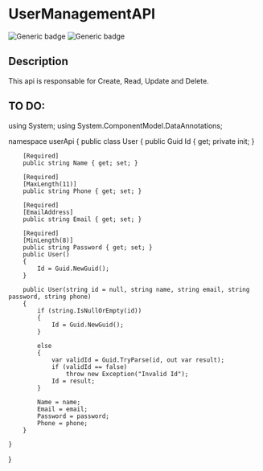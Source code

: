 # UserManagementAPI
![Generic badge](https://img.shields.io/badge/language-C#-purple.svg)
![Generic badge](https://img.shields.io/badge/version-1.0.0-orange.svg)


## Description
This api is responsable for Create, Read, Update and Delete.


## TO DO:
using System;
using System.ComponentModel.DataAnnotations;

namespace userApi
{
    public class User
    {
        public Guid Id { get; private init; }

        [Required]
        public string Name { get; set; }

        [Required]
        [MaxLength(11)]
        public string Phone { get; set; }

        [Required]
        [EmailAddress]
        public string Email { get; set; }

        [Required]
        [MinLength(8)]
        public string Password { get; set; }
        public User()
        {
            Id = Guid.NewGuid();
        }

        public User(string id = null, string name, string email, string password, string phone)
        {
            if (string.IsNullOrEmpty(id))
            {
                Id = Guid.NewGuid();
            }

            else
            {
                var validId = Guid.TryParse(id, out var result);
                if (validId == false)
                    throw new Exception("Invalid Id");
                Id = result;
            }

            Name = name;
            Email = email;
            Password = password;
            Phone = phone;
        }

    }
}
